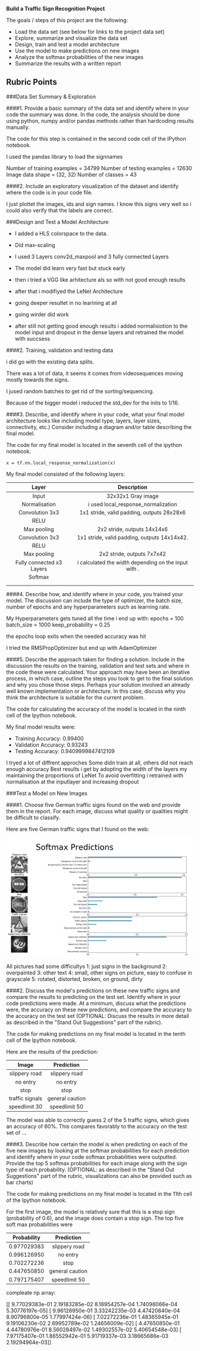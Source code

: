 **Build a Traffic Sign Recognition Project**

The goals / steps of this project are the following:
* Load the data set (see below for links to the project data set)
* Explore, summarize and visualize the data set
* Design, train and test a model architecture
* Use the model to make predictions on new images
* Analyze the softmax probabilities of the new images
* Summarize the results with a written report


[//]: # (Image References)

[image1]: ./webimages/visualise_web_dataset.jpg "visualise_web_dataset"


## Rubric Points


###Data Set Summary & Exploration

####1. Provide a basic summary of the data set and identify where in your code the summary was done. In the code, the analysis should be done using python, numpy and/or pandas methods rather than hardcoding results manually.

The code for this step is contained in the second code cell of the IPython notebook.  

I used the pandas library to load the signnames

Number of training examples = 34799
Number of testing examples = 12630
Image data shape = (32, 32)
Number of classes = 43


####2. Include an exploratory visualization of the dataset and identify where the code is in your code file.

I just plottet the images, ids and sign names. I know this signs very well so i could also verify that the labels are correct.

###Design and Test a Model Architecture

- I added a HLS colorspace to the data. 
- Did max-scaling
- I used 3 Layers conv2d_maxpool and 3 fully connected Layers
- The model did learn very fast but stuck early

- then i tried a VGG like arhitecture als so with not good enough results

- after that i modifiyed the LeNet Architecture 
- going deeper resultet in no learining at all
- going wirder did work

- after still not getting good enough results i added normalisiotion to the model input and dropout in the dense layers
  and retrained the model with succsess

####2. Training, validation and testing data

i did go with the existing data splits.

There was a lot of data, it seems it comes from videosequences moving mostly towards the signs.

I jused random batches to get rid of the sorting/sequencing.

Because of the bigger model i reduced the std_dev for the inits to 1/16.


####3. Describe, and identify where in your code, what your final model architecture looks like including model type, layers, layer sizes, connectivity, etc.) Consider including a diagram and/or table describing the final model.

The code for my final model is located in the seventh cell of the ipython notebook. 

    x = tf.nn.local_response_normalization(x)


My final model consisted of the following layers:

| Layer         		|     Description	        					| 
|:---------------------:|:---------------------------------------------:| 
| Input         		| 32x32x1 Gray image   							| 
| Normalisation   		| i used local_response_normalization  							| 
| Convolution 3x3     	| 1x1 stride, valid padding, outputs 28x28x6 	|
| RELU					|												|
| Max pooling	      	| 2x2 stride,  outputs  14x14x6			    	|
| Convolution 3x3	    | 1x1 stride, valid padding, outputs 14x14x42.  |
| RELU					|												|
| Max pooling	      	| 2x2 stride,  outputs 7x7x42 			     	|
| Fully connected x3 Layers		| i calculated the width depending on the input with  .  	|
| Softmax				|      									|
|						|												|
|						|												|
 


####4. Describe how, and identify where in your code, you trained your model. The discussion can include the type of optimizer, the batch size, number of epochs and any hyperparameters such as learning rate.

My Hyperparameters gets tuned all the time i end up with:
epochs = 100  
batch_size = 1000
keep_probability = 0.25

the epochs loop exits when the needed accuracy was hit

I tried the RMSPropOptimizer but end up with AdamOptimizer

####5. Describe the approach taken for finding a solution. Include in the discussion the results on the training, validation and test sets and where in the code these were calculated. Your approach may have been an iterative process, in which case, outline the steps you took to get to the final solution and why you chose those steps. Perhaps your solution involved an already well known implementation or architecture. In this case, discuss why you think the architecture is suitable for the current problem.

The code for calculating the accuracy of the model is located in the ninth cell of the Ipython notebook.

My final model results were:
* Training Accuracy:     0.99400
* Validation Accuracy:   0.93243
* Testing Accuracy:      0.9409999847412109

I tryed a lot of diffrent approches
Some didn train at all, others did not reach enough accuracy
Best results i get by adopting the width of the layers my maintaining the proportions of LeNet
To avoid overfitting i retrained with normalisation at the inputlayer and increasing dropout

 
###Test a Model on New Images

####1. Choose five German traffic signs found on the web and provide them in the report. For each image, discuss what quality or qualities might be difficult to classify.

Here are five German traffic signs that I found on the web:

![alt text][image1] 

All pictures had some difficultys
1: just signs in the background
2: overpainted
3: other text
4: small, other signs on picture, easy to confuse in grayscale
5: rotated, distorted, broken, on ground, dirty

####2. Discuss the model's predictions on these new traffic signs and compare the results to predicting on the test set. Identify where in your code predictions were made. At a minimum, discuss what the predictions were, the accuracy on these new predictions, and compare the accuracy to the accuracy on the test set (OPTIONAL: Discuss the results in more detail as described in the "Stand Out Suggestions" part of the rubric).

The code for making predictions on my final model is located in the tenth cell of the Ipython notebook.

Here are the results of the prediction:

| Image			        |     Prediction	        					| 
|:---------------------:|:---------------------------------------------:| 
| slippery road     	| slippery road   								| 
| no entry  			| no entry										|
| stop					| stop											|
| traffic signals    	| general caution					 			|
| speedlimit 30       	| speedlimit 50    						     	|


The model was able to correctly guess 2 of the 5 traffic signs, which gives an accuracy of 60%. This compares favorably to the accuracy on the test set of ...

####3. Describe how certain the model is when predicting on each of the five new images by looking at the softmax probabilities for each prediction and identify where in your code softmax probabilities were outputted. Provide the top 5 softmax probabilities for each image along with the sign type of each probability. (OPTIONAL: as described in the "Stand Out Suggestions" part of the rubric, visualizations can also be provided such as bar charts)

The code for making predictions on my final model is located in the 11th cell of the Ipython notebook.

For the first image, the model is relatively sure that this is a stop sign (probability of 0.6), and the image does contain a stop sign. The top five soft max probabilities were

| Probability         	|     Prediction	        					| 
|:---------------------:|:---------------------------------------------:| 
| 0.977029383       	| slippery road   								| 
| 0.996126950 		    | no entry										|
| 0.702272236	    	| stop											|
| 0.447650850       	| general caution					 			|
| 0.797175407       	| speedlimit 50    						     	|

compleate np array:

[[  9.77029383e-01   2.19183285e-02   8.18954257e-04   1.74098066e-04    5.30776197e-05]
 [  9.96126950e-01   3.33242235e-03   4.47420840e-04   8.90796800e-05    1.77997424e-06]
 [  7.02272236e-01   1.48365945e-01   9.19106230e-02   2.69952789e-02    1.24656009e-02]
 [  4.47650850e-01   4.44780976e-01   8.56028497e-02   1.49302557e-02    5.40654548e-03]
 [  7.97175407e-01   1.86552942e-01   5.91719337e-03   3.18665686e-03    2.19294964e-03]]
    
